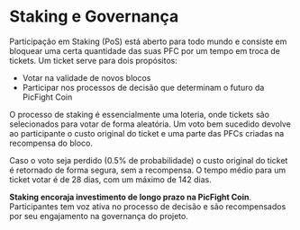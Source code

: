 # Staking e Governança

Participação em Staking (PoS) está aberto para todo mundo e consiste em bloquear uma certa quantidade das suas PFC por um tempo em troca de tickets. Um ticket serve para dois propósitos:

- Votar na validade de novos blocos
- Participar nos processos de decisão que determinam o futuro da PicFight Coin

O processo de staking é essencialmente uma loteria, onde tickets são selecionados para votar de forma aleatória. Um voto bem sucedido devolve ao participante o custo original do ticket e uma parte das PFCs criadas na recompensa do bloco.

Caso o voto seja perdido (0.5% de probabilidade) o custo original do ticket é retornado de forma segura, sem a recompensa. O tempo médio para um ticket votar é de 28 dias, com um máximo de 142 dias.

**Staking encoraja investimento de longo prazo na PicFight Coin**. Participantes tem voz ativa no processo de decisão e são recompensados por seu engajamento na governança do projeto.

